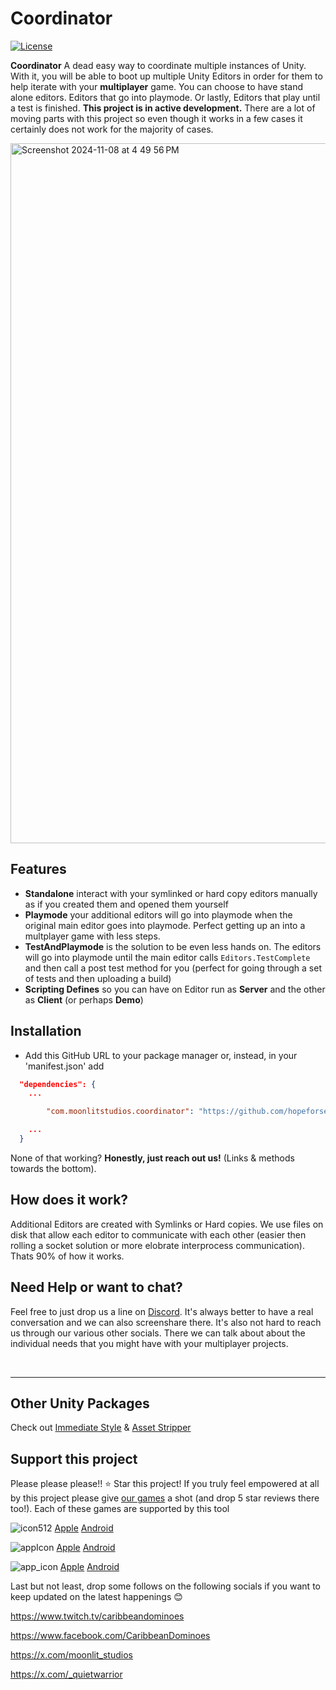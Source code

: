 # Coordinator
[![License](https://img.shields.io/badge/license-MIT-green)](https://github.com/hopeforsenegal/immediatestyle/blob/master/LICENSE.md)

**Coordinator** A dead easy way to coordinate multiple instances of Unity. With it, you will be able to boot up multiple Unity Editors in order for them to help iterate with your **multiplayer** game. You can choose to have stand alone editors. Editors that go into playmode. Or lastly, Editors that play until a test is finished. **This project is in active development.** There are a lot of moving parts with this project so even though it works in a few cases it certainly does not work for the majority of cases.

<img width="1120" alt="Screenshot 2024-11-08 at 4 49 56 PM" src="https://github.com/user-attachments/assets/0bbe15bb-643b-472d-8432-5c92d1766138">

## Features

* **Standalone** interact with your symlinked or hard copy editors manually as if you created them and opened them yourself
* **Playmode** your additional editors will go into playmode when the original main editor goes into playmode. Perfect getting up an into a multplayer game with less steps. 
* **TestAndPlaymode** is the solution to be even less hands on. The editors will go into playmode until the main editor calls ```Editors.TestComplete``` and then call a post test method for you (perfect for going through a set of tests and then uploading a build)
* **Scripting Defines** so you can have on Editor run as **Server** and the other as **Client** (or perhaps **Demo**)

## Installation

- Add this GitHub URL to your package manager or, instead, in your 'manifest.json' add
```json
  "dependencies": {
	...

    	"com.moonlitstudios.coordinator": "https://github.com/hopeforsenegal/com.moonlitstudios.coordinator.git",

	...
  }
```

None of that working? **Honestly, just reach out us!** (Links & methods towards the bottom).


## How does it work?
Additional Editors are created with Symlinks or Hard copies. We use files on disk that allow each editor to communicate with each other (easier then rolling a socket solution or more elobrate interprocess communication). Thats 90% of how it works.

## Need Help or want to chat?
Feel free to just drop us a line on [Discord](https://discord.gg/8y87EEaftE). It's always better to have a real conversation and we can also screenshare there. It's also not hard to reach us through our various other socials. There we can talk about about the individual needs that you might have with your multiplayer projects.

</br>

___
## Other Unity Packages
Check out [Immediate Style](https://github.com/hopeforsenegal/com.moonlitstudios.immediatestyle) & [Asset Stripper](https://github.com/hopeforsenegal/com.moonlitstudios.assetstripper)

## Support this project 
Please please please!! ⭐ Star this project! If you truly feel empowered at all by this project please give [our games](https://linktr.ee/moonlit_games) a shot (and drop 5 star reviews there too!). Each of these games are supported by this tool 

![icon512](https://github.com/user-attachments/assets/85141dc9-110e-4a8d-b684-6c9a686c278b)
[Apple](https://apps.apple.com/us/app/caribbean-dominoes/id1588590418)
[Android](https://play.google.com/store/apps/details?id=com.MoonlitStudios.CaribbeanDominoes)

![appIcon](https://github.com/user-attachments/assets/4266f475-ac9b-4176-9f97-985b8e1025ce)
[Apple](https://apps.apple.com/us/app/solitaire-islands/id6478837950)
[Android](https://play.google.com/store/apps/details?id=com.MoonlitStudios.SolitaireIslands)

![app_icon](https://github.com/user-attachments/assets/13ba91c7-53b4-4469-bdd0-9f0598048a28)
[Apple](https://apps.apple.com/us/app/ludi-classic/id1536964897)
[Android](https://play.google.com/store/apps/details?id=com.MoonlitStudios.Ludi)


Last but not least, drop some follows on the following socials if you want to keep updated on the latest happenings 😊

https://www.twitch.tv/caribbeandominoes

https://www.facebook.com/CaribbeanDominoes

https://x.com/moonlit_studios

https://x.com/_quietwarrior
